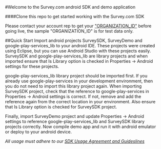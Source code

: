 #Welcome to the Survey.com android SDK and demo application

####Clone this repo to get started working with the Survey.com SDK

Please contact your account rep to get your ["ORGANIZATION_ID"](https://github.com/Survey-Com/survey_sdk_publicdemo/wiki/Getting-an-org_id) before going live, the sample "ORGANIZATION_ID" is for test data only.

##Quick Start
Import android projects SurveySDK, SurveyDemo and google-play-services_lib to your android IDE. These projects were created using Eclipse, but you can use Android Studio with these projects easily. SurveySDK and google-play-services_lib are library projects and when imported ensure that Is Library option is checked in Properties -> Android settings for these projects. 

google-play-services_lib library project should be imported first. If you already use google-play-services in your development environment, then you do not need to import this library project again. When importing SurveySDK project, check that the reference to google-play-services in Properties -> Android settings is correct. If not, remove and add the reference again from the correct location in your environment. Also ensure that Is Library option is checked for SurveySDK project.

Finally, import SurveyDemo project and update Properties -> Android settings to reference google-play-services_lib and SurveySDK library projects correctly. Now compile demo app and run it with android emulator or deploy to your android device. 

_All usage must adhere to our [SDK Usage Agreement and Guideslines](https://github.com/Survey-Com/survey_sdk_publicdemo/wiki/SDK-Usage-Agreement)_
